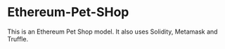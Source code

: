 # Ethereum-Pet-SHop
This is an Ethereum Pet Shop model. It also uses Solidity, Metamask and Truffle.

